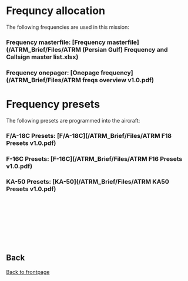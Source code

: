 # Frequncy allocation
The following frequencies are used in this mission:

### Frequency masterfile:  [Frequency masterfile](/ATRM_Brief/Files/ATRM (Persian Gulf) Frequency and Callsign master list.xlsx)


### Frequency onepager:  [Onepage frequency](/ATRM_Brief/Files/ATRM freqs overview v1.0.pdf)

# Frequency presets
The following presets are programmed into the aircraft:

### F/A-18C Presets:  [F/A-18C](/ATRM_Brief/Files/ATRM F18 Presets v1.0.pdf)

### F-16C Presets:  [F-16C](/ATRM_Brief/Files/ATRM F16 Presets v1.0.pdf)

### KA-50 Presets:  [KA-50](/ATRM_Brief/Files/ATRM KA50 Presets v1.0.pdf)




<br>
<br>
<br>
<br>
<br>
<br>
<br>

## Back
[Back to frontpage](https://132nd-vwing.github.io/OPUF-Brief/)